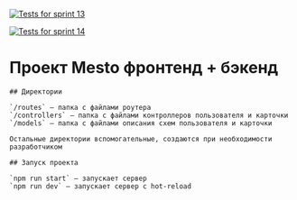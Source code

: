 [![Tests for sprint 13](https://github.com/noi5enu1sanc3/express-mesto-gha/actions/workflows/tests-13-sprint.yml/badge.svg)](https://github.com/noi5enu1sanc3/express-mesto-gha/actions/workflows/tests-13-sprint.yml)

[![Tests for sprint 14](https://github.com/noi5enu1sanc3/express-mesto-gha/actions/workflows/tests-14-sprint.yml/badge.svg)](https://github.com/noi5enu1sanc3/express-mesto-gha/actions/workflows/tests-14-sprint.yml)

# Проект Mesto фронтенд + бэкенд

```
## Директории

`/routes` — папка с файлами роутера
`/controllers` — папка с файлами контроллеров пользователя и карточки
`/models` — папка с файлами описания схем пользователя и карточки

Остальные директории вспомогательные, создаются при необходимости разработчиком

## Запуск проекта

`npm run start` — запускает сервер
`npm run dev` — запускает сервер с hot-reload
```
